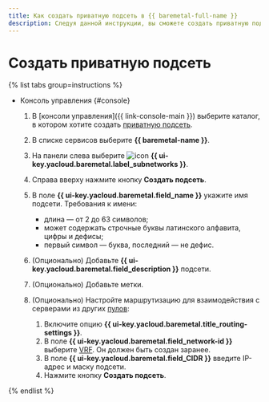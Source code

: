 ```yaml
---
title: Как создать приватную подсеть в {{ baremetal-full-name }}
description: Следуя данной инструкции, вы сможете создать приватную подсеть, к которой подключите ваши серверы в {{ baremetal-full-name }}.
---
```


# Создать приватную подсеть

{% list tabs group=instructions %}

- Консоль управления {#console}

  1. В [консоли управления]({{ link-console-main }}) выберите каталог, в котором хотите создать [приватную подсеть](../concepts/index.md#private-subnet).
  1. В списке сервисов выберите **{{ baremetal-name }}**.
  1. На панели слева выберите ![icon](../../_assets/console-icons/nodes-right.svg) **{{ ui-key.yacloud.baremetal.label_subnetworks }}**.
  1. Справа вверху нажмите кнопку **Создать подсеть**.
  1. В поле **{{ ui-key.yacloud.baremetal.field_name }}** укажите имя подсети. Требования к имени:

     * длина — от 2 до 63 символов;
     * может содержать строчные буквы латинского алфавита, цифры и дефисы;
     * первый символ — буква, последний — не дефис.

  1. (Опционально) Добавьте **{{ ui-key.yacloud.baremetal.field_description }}** подсети.
  1. (Опционально) Добавьте метки.
  1. (Опционально) Настройте маршрутизацию для взаимодействия с серверами из других [пулов](../concepts/index.md#server-pools):

     1. Включите опцию **{{ ui-key.yacloud.baremetal.title_routing-settings }}**.
     1. В поле **{{ ui-key.yacloud.baremetal.field_network-id }}** выберите [VRF](../concepts/index.md#vrf). Он должен быть создан заранее.
     1. В поле **{{ ui-key.yacloud.baremetal.field_CIDR }}** введите IP-адрес и маску подсети.
     1. Нажмите кнопку **Создать подсеть**.

{% endlist %}
